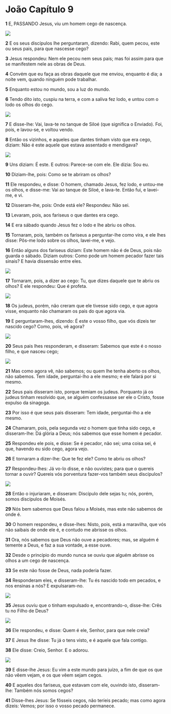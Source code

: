 # João Capítulo 9

**1** 	E, PASSANDO Jesus, viu um homem cego de nascença.

![](../Images/SweetPublishing/43-9-1.jpg) 

**2** 	E os seus discípulos lhe perguntaram, dizendo: Rabi, quem pecou, este ou seus pais, para que nascesse cego?

**3** 	Jesus respondeu: Nem ele pecou nem seus pais; mas foi assim para que se manifestem nele as obras de Deus.

**4** 	Convém que eu faça as obras daquele que me enviou, enquanto é dia; a noite vem, quando ninguém pode trabalhar.

**5** 	Enquanto estou no mundo, sou a luz do mundo.

**6** 	Tendo dito isto, cuspiu na terra, e com a saliva fez lodo, e untou com o lodo os olhos do cego.

![](../Images/SweetPublishing/43-9-2.jpg) 

**7** 	E disse-lhe: Vai, lava-te no tanque de Siloé (que significa o Enviado). Foi, pois, e lavou-se, e voltou vendo.

**8** 	Então os vizinhos, e aqueles que dantes tinham visto que era cego, diziam: Não é este aquele que estava assentado e mendigava?

![](../Images/SweetPublishing/43-9-3.jpg) 

**9** 	Uns diziam: É este. E outros: Parece-se com ele. Ele dizia: Sou eu.

**10** 	Diziam-lhe, pois: Como se te abriram os olhos?

**11** 	Ele respondeu, e disse: O homem, chamado Jesus, fez lodo, e untou-me os olhos, e disse-me: Vai ao tanque de Siloé, e lava-te. Então fui, e lavei-me, e vi.

**12** 	Disseram-lhe, pois: Onde está ele? Respondeu: Não sei.

**13** 	Levaram, pois, aos fariseus o que dantes era cego.

**14** 	E era sábado quando Jesus fez o lodo e lhe abriu os olhos.

**15** 	Tornaram, pois, também os fariseus a perguntar-lhe como vira, e ele lhes disse: Pôs-me lodo sobre os olhos, lavei-me, e vejo.

**16** 	Então alguns dos fariseus diziam: Este homem não é de Deus, pois não guarda o sábado. Diziam outros: Como pode um homem pecador fazer tais sinais? E havia dissensão entre eles.

![](../Images/SweetPublishing/43-9-4.jpg) 

**17** 	Tornaram, pois, a dizer ao cego: Tu, que dizes daquele que te abriu os olhos? E ele respondeu: Que é profeta.

![](../Images/SweetPublishing/43-9-5.jpg) 

**18** 	Os judeus, porém, não creram que ele tivesse sido cego, e que agora visse, enquanto não chamaram os pais do que agora via.

**19** 	E perguntaram-lhes, dizendo: É este o vosso filho, que vós dizeis ter nascido cego? Como, pois, vê agora?

![](../Images/SweetPublishing/43-9-6.jpg) 

**20** 	Seus pais lhes responderam, e disseram: Sabemos que este é o nosso filho, e que nasceu cego;

![](../Images/SweetPublishing/43-9-7.jpg) 

**21** 	Mas como agora vê, não sabemos; ou quem lhe tenha aberto os olhos, não sabemos. Tem idade, perguntai-lho a ele mesmo; e ele falará por si mesmo.

**22** 	Seus pais disseram isto, porque temiam os judeus. Porquanto já os judeus tinham resolvido que, se alguém confessasse ser ele o Cristo, fosse expulso da sinagoga.

**23** 	Por isso é que seus pais disseram: Tem idade, perguntai-lho a ele mesmo.

**24** 	Chamaram, pois, pela segunda vez o homem que tinha sido cego, e disseram-lhe: Dá glória a Deus; nós sabemos que esse homem é pecador.

**25** 	Respondeu ele pois, e disse: Se é pecador, não sei; uma coisa sei, é que, havendo eu sido cego, agora vejo.

**26** 	E tornaram a dizer-lhe: Que te fez ele? Como te abriu os olhos?

**27** 	Respondeu-lhes: Já vo-lo disse, e não ouvistes; para que o quereis tornar a ouvir? Quereis vós porventura fazer-vos também seus discípulos?

![](../Images/SweetPublishing/43-9-8.jpg) 

**28** 	Então o injuriaram, e disseram: Discípulo dele sejas tu; nós, porém, somos discípulos de Moisés.

**29** 	Nós bem sabemos que Deus falou a Moisés, mas este não sabemos de onde é.

**30** 	O homem respondeu, e disse-lhes: Nisto, pois, está a maravilha, que vós não saibais de onde ele é, e contudo me abrisse os olhos.

**31** 	Ora, nós sabemos que Deus não ouve a pecadores; mas, se alguém é temente a Deus, e faz a sua vontade, a esse ouve.

**32** 	Desde o princípio do mundo nunca se ouviu que alguém abrisse os olhos a um cego de nascença.

**33** 	Se este não fosse de Deus, nada poderia fazer.

**34** 	Responderam eles, e disseram-lhe: Tu és nascido todo em pecados, e nos ensinas a nós? E expulsaram-no.

![](../Images/SweetPublishing/43-9-9.jpg) 

**35** 	Jesus ouviu que o tinham expulsado e, encontrando-o, disse-lhe: Crês tu no Filho de Deus?

![](../Images/SweetPublishing/43-9-10.jpg) 

**36** 	Ele respondeu, e disse: Quem é ele, Senhor, para que nele creia?

**37** 	E Jesus lhe disse: Tu já o tens visto, e é aquele que fala contigo.

**38** 	Ele disse: Creio, Senhor. E o adorou.

![](../Images/SweetPublishing/43-9-11.jpg) 

**39** 	E disse-lhe Jesus: Eu vim a este mundo para juízo, a fim de que os que não vêem vejam, e os que vêem sejam cegos.

**40** 	E aqueles dos fariseus, que estavam com ele, ouvindo isto, disseram-lhe: Também nós somos cegos?

**41** 	Disse-lhes Jesus: Se fôsseis cegos, não teríeis pecado; mas como agora dizeis: Vemos; por isso o vosso pecado permanece.

